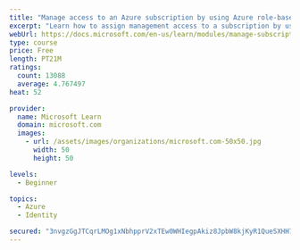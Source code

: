```yaml
---
title: "Manage access to an Azure subscription by using Azure role-based access control (RBAC)"
excerpt: "Learn how to assign management access to a subscription by using Azure role-based access control."
webUrl: https://docs.microsoft.com/en-us/learn/modules/manage-subscription-access-azure-rbac/
type: course
price: Free
length: PT21M
ratings:
  count: 13088
  average: 4.767497
heat: 52

provider:
  name: Microsoft Learn
  domain: microsoft.com
  images:
    - url: /assets/images/organizations/microsoft.com-50x50.jpg
      width: 50
      height: 50

levels:
  - Beginner

topics:
  - Azure
  - Identity

secured: "3nvgzGgJTCqrLMOg1xNbhpprV2xTEw0WHIegpAkiz8JpbW8kjKyR1QueSXHH7LaN6wi5w1dlD87qdoHrK6thkXh1hevPTfRJnrWsd3H+eW6Xr7C65Qw3juWUZC7Y9lYZF/XNfM/wzfE7fNt6G4wjpl1yOxLC4vpIsg20mnw42uC42RDmHy5m4wqFVr8/ZyW4emzrgveE8lXo6alIpycD6M4pY7pesCzjkvz9OAqsk2jF8b2Q6Te04Bz6DI79vqsHzqhIecKQCHeB9aq8GL06QvkP4mAqAcrtk7ST/2lGa9Njn0l1PYQSiuqzexp6vs6Aw8aA5NBCOvH/qjA36qvSCRJe8oMoDxIupU+RIG/BhfqK9DL8IrB4KiXbCmOIQZwa8ePOwtTccC90+9cnu6fflNbmEcIOIlvFngBn8h6ABbewZBFvfpkRE0z/FTs8L87s;TYjK8BAERobDmlwrUvcqEQ=="
---
```


